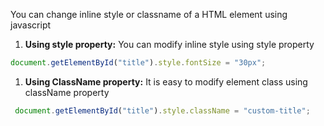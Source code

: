
  You can change inline style or classname of a HTML element using javascript
  1. **Using style property:** You can modify inline style using style property

  ```javascript
  document.getElementById("title").style.fontSize = "30px";
  ```

  1. **Using ClassName property:** It is easy to modify element class using className property

  ```javascript
   document.getElementById("title").style.className = "custom-title";
   ```
